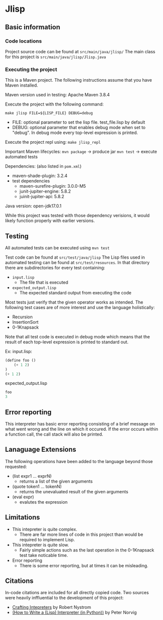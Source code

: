 # Jlisp

## Basic information
### Code locations
Project source code can be found at `src/main/java/jlisp/`
The main class for this project is `src/main/java/jlisp/Jlisp.java`

### Executing the project
This is a Maven project. The following instructions assume that you have Maven installed.

Maven version used in testing: Apache Maven 3.8.4

Execute the project with the following command: 

`make jlisp FILE=${LISP_FILE} DEBUG=debug`
* FILE: optional parameter to set the lisp file. test_file.lisp by default
* DEBUG: optional parameter that enables debug mode when set to "debug". In debug mode every top-level expression is printed.

Execute the project repl using:
`make jlisp_repl`

Important Maven lifecycles:
`mvn package` -> produce jar 
`mvn test` -> execute automated tests


Dependencies: (also listed in `pom.xml`)
* maven-shade-plugin: 3.2.4
* test dependencies 
  * maven-surefire-plugin: 3.0.0-M5
  * junit-jupiter-engine: 5.8.2
  * juinit-jupiter-api: 5.8.2

Java version: open-jdk17.0.1

While this project was tested with those dependency verisions, it would likely function properly with earlier versions. 

## Testing 
All automated tests can be executed using `mvn test`

Test code can be found at `src/test/java/jlisp`
The Lisp files used in automated testing can be found at `src/test/resources`.
In that directory there are subdirectories for every test containing:
* `input.lisp`
  * The file that is executed 
* `expected_output.lisp`
  * The expected standard output from executing the code


Most tests just verify that the given operator works as intended.
The following test cases are of more interest and use the language holistically:
* Recursion
* InsertionSort
* 0-1Knapsack


Note that all test code is executed in debug mode which means that the result of each top-level expression is printed to standard out.

Ex:
input.lisp:
```lisp
(define foo () 
    (+ 1 2)    
)
(+ 1 2)
```
expected_output.lisp
```lisp
foo
3
```

## Error reporting 
This interpreter has basic error reporting consisting of a brief message on what went wrong and the line on which it occured. 
If the error occurs within a function call, the call stack will also be printed.


## Lanaguage Extensions
The following operations have been added to the language beyond those requested:
* (list expr1 ... exprN)
  * returns a list of the given arguments 
* (quote token1 ... tokenN)
  * returns the unevaluated result of the given arguments 
* (eval expr)
  * evalutes the expression


## Limitations 
* This intepreter is quite complex. 
  * There are far more lines of code in this project than would be required to implement Lisp.
* This intepreter is quite slow.
  * Fairly simple actions such as the last operation in the 0-1Knapsack test take noticable time.
* Error reporting 
  * There is some error reporting, but at times it can be misleading.

## Citations
In-code citations are included for all directly copied code. Two sources were heavily inffluential to the development of this project:
* [Crafting Intepreters](https://craftinginterpreters.com/) by Robert Nystrom 
* [(How to Write a (Lisp) Interpreter (in Python))](https://norvig.com/lispy.html) by Peter Norvig 